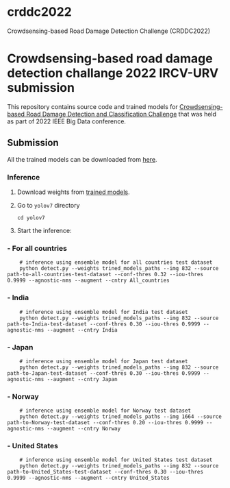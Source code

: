 # crddc2022
Crowdsensing-based Road Damage Detection Challenge (CRDDC2022)


# Crowdsensing-based road damage detection challange 2022 IRCV-URV submission

This repository contains source code and trained models for [Crowdsensing-based Road Damage Detection and Classification Challenge](https://crddc2022.sekilab.global/overview/) that was held as part of 2022 IEEE Big Data conference.

## Submission

All the trained models can be downloaded from [here](https://drive.google.com/drive/folders/1NO5Svrj5wY0lpe3xSKqZGGBJFsI-YLHW?usp=sharing).


### Inference

1. Download weights from [trained models](https://drive.google.com/drive/folders/1NO5Svrj5wY0lpe3xSKqZGGBJFsI-YLHW?usp=sharing).

2. Go to `yolov7` directory
    ```Shell
    cd yolov7
    ```

3. Start the inference:

### - For all countries
```Shell
    # inference using ensemble model for all countries test dataset
    python detect.py --weights trined_models_paths --img 832 --source path-to-all-countries-test-dataset --conf-thres 0.32 --iou-thres 0.9999 --agnostic-nms --augment --cntry All_countries
```

### - India
```Shell
    # inference using ensemble model for India test dataset
    python detect.py --weights trined_models_paths --img 832 --source path-to-India-test-dataset --conf-thres 0.30 --iou-thres 0.9999 --agnostic-nms --augment --cntry India
```

### - Japan
```Shell
    # inference using ensemble model for Japan test dataset
    python detect.py --weights trined_models_paths --img 832 --source path-to-Japan-test-dataset --conf-thres 0.30 --iou-thres 0.9999 --agnostic-nms --augment --cntry Japan
```

### - Norway
```Shell
    # inference using ensemble model for Norway test dataset
    python detect.py --weights trined_models_paths --img 1664 --source path-to-Norway-test-dataset --conf-thres 0.20 --iou-thres 0.9999 --agnostic-nms --augment --cntry Norway
```

### - United States
```Shell
    # inference using ensemble model for United States test dataset
    python detect.py --weights trined_models_paths --img 832 --source path-to-United_States-test-dataset --conf-thres 0.30 --iou-thres 0.9999 --agnostic-nms --augment --cntry United_States
```